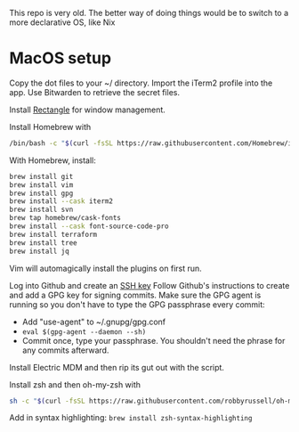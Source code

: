 This repo is very old. The better way of doing things would be to switch to a more declarative OS, like Nix

# MacOS setup

Copy the dot files to your ~/ directory.
Import the iTerm2 profile into the app.
Use Bitwarden to retrieve the secret files.

Install [Rectangle](https://rectangleapp.com/) for window management.

Install Homebrew with
```bash
/bin/bash -c "$(curl -fsSL https://raw.githubusercontent.com/Homebrew/install/HEAD/install.sh)"
```

With Homebrew, install:
```bash
brew install git 
brew install vim 
brew install gpg 
brew install --cask iterm2 
brew install svn 
brew tap homebrew/cask-fonts 
brew install --cask font-source-code-pro
brew install terraform
brew install tree
brew install jq
```
Vim will automagically install the plugins on first run.

Log into Github and create an [SSH key](https://docs.github.com/en/authentication/connecting-to-github-with-ssh/generating-a-new-ssh-key-and-adding-it-to-the-ssh-agent)
Follow Github's instructions to create and add a GPG key for signing commits.
Make sure the GPG agent is running so you don't have to type the GPG passphrase every commit:
- Add "use-agent" to ~/.gnupg/gpg.conf
- `eval $(gpg-agent --daemon --sh)`
- Commit once, type your passphrase. You shouldn't need the phrase for any commits afterward.

Install Electric MDM and then rip its gut out with the script.

Install zsh and then oh-my-zsh with 
```bash
sh -c "$(curl -fsSL https://raw.githubusercontent.com/robbyrussell/oh-my-zsh/master/tools/install.sh)"`
```

Add in syntax highlighting:
`brew install zsh-syntax-highlighting`
